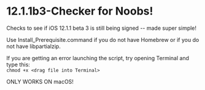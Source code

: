 # 12.1.1b3-Checker for Noobs!
Checks to see if iOS 12.1.1 beta 3 is still being signed -- made super simple!

Use Install_Prerequisite.command if you do not have Homebrew or if you do not have libpartialzip.

If you are getting an error launching the script, try opening Terminal and type this: <br />
`chmod +x <drag file into Terminal>`

ONLY WORKS ON macOS!
